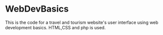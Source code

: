 # WebDevBasics
This is the code for a travel and tourism website's user interface using web development basics. HTML,CSS and php is used.
